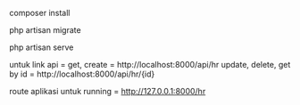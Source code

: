composer install

php artisan migrate

php artisan serve

untuk link api = 
get, create = http://localhost:8000/api/hr
update, delete, get by id = http://localhost:8000/api/hr/{id}

route aplikasi untuk running = http://127.0.0.1:8000/hr
